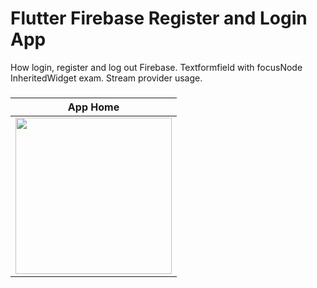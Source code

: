 # Flutter Firebase Register and Login App

How login, register and log out Firebase. Textformfield with focusNode InheritedWidget exam.
Stream provider usage.

###

|             App Home               |
:----------------------------------: |
| <a  target="_blank"><img src="https://user-images.githubusercontent.com/37551474/117436641-debe2f00-af37-11eb-944e-6a2d297f593d.gif" width="250"></a>|


